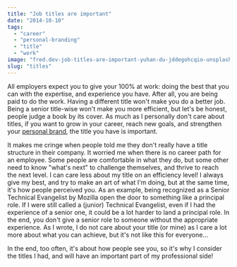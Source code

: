 ```yaml
---
title: "Job titles are important"
date: "2014-10-10"
tags: 
  - "career"
  - "personal-branding"
  - "title"
  - "work"
image: "fred.dev-job-titles-are-important-yuhan-du-jddegohcqio-unsplash.jpg"
slug: "titles"
---
```


All employers expect you to give your 100% at work: doing the best that you can with the expertise, and experience you have. After all, you are being paid to do the work. Having a different title won't make you do a better job. Being a senior title-wise won't make you more efficient, but let's be honest, people judge a book by its cover. As much as I personally don't care about titles, if you want to grow in your career, reach new goals, and strengthen your [personal brand](https://book.fred.dev/ "Book on Personal Branding for developers"), the title you have is important.

It makes me cringe when people told me they don't really have a title structure in their company. It worried me when there is no career path for an employee. Some people are comfortable in what they do, but some other need to know "what's next" to challenge themselves, and thrive to reach the next level. I can care less about my title on an efficiency level! I always give my best, and try to make an art of what I'm doing, but at the same time, it's how people perceived you. As an example, being recognized as a Senior Technical Evangelist by Mozilla open the door to something like a principal role. If I were still called a (junior) Technical Evangelist, even if I had the experience of a senior one, it could be a lot harder to land a principal role. In the end, you don't give a senior role to someone without the appropriate experience. As I wrote, I do not care about your title (or mine) as I care a lot more about what you can achieve, but it's not like this for everyone...

In the end, too often, it's about how people see you, so it's why I consider the titles I had, and will have an important part of my professional side!
